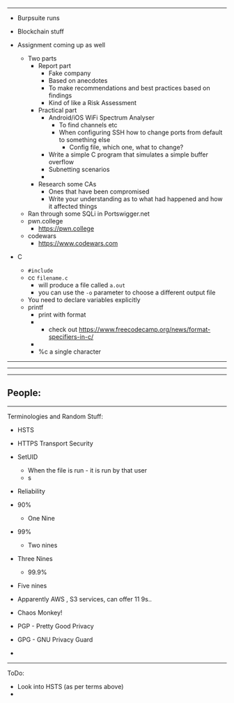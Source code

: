 
---
- Burpsuite runs
- Blockchain stuff
- Assignment coming up as well
	- Two parts
		- Report part
			- Fake company
			- Based on anecdotes
			- To make recommendations and best practices based on findings
			- Kind of like a Risk Assessment
		- Practical part
			- Android/iOS WiFi Spectrum Analyser
				- To find channels etc
				- When configuring SSH how to change ports from default to something else
					- Config file, which one, what to change?
			- Write a simple C program that simulates a simple buffer overflow
			- Subnetting scenarios
			- 
		- Research some CAs
			- Ones that have been compromised
			- Write your understanding as to what had happened and how it affected things
	- Ran through some SQLi in Portswigger.net
	- pwn.college
		- https://pwn.college
	- codewars
		- https://www.codewars.com

- C
	- `#include`
	- cc `filename.c`
		- will produce a file called `a.out`
		- you can use the `-o` parameter to choose a different output file
	- You need to declare variables explicitly
	- printf
		- print with format
		- - check out https://www.freecodecamp.org/news/format-specifiers-in-c/
		- 
		- %c a single character
---

---

---
People:
- 
---
Terminologies and Random Stuff:
- HSTS
- HTTPS Transport Security 
- SetUID
	- When the file is run - it is run by that user
	- s
- Reliability
- 90%
	- One Nine
- 99%
	- Two nines
- Three Nines
	- 99.9%
- Five nines
- Apparently AWS , S3 services, can offer 11 9s..

- Chaos Monkey!
- PGP - Pretty Good Privacy
- GPG - GNU Privacy Guard
- 
---
ToDo:
- Look into HSTS (as per terms above)
- 